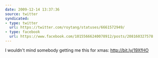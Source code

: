 ```yaml
---
date: 2009-12-14 13:37:36
source: twitter
syndicated:
- type: twitter
  url: https://twitter.com/roytang/statuses/6661572949/
- type: facebook
  url: https://www.facebook.com/10155666240078912/posts/208160327578
---
```


I wouldn't mind somebody getting me this for xmas: http://bit.ly/19XfHO